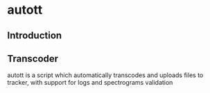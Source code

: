 # autott

Introduction
------------
Transcoder
--

autott is a script which automatically transcodes and uploads files to tracker, with support for logs and spectrograms validation
